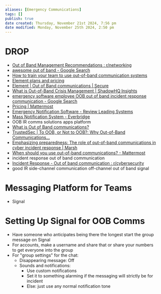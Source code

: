 ```yaml
---
aliases: [Emergency Communications]
tags: []
publish: true
date created: Thursday, November 21st 2024, 7:56 pm
date modified: Monday, November 25th 2024, 2:50 pm
---
```


# DROP

- [Out of Band Management Recommendations : r/networking](https://www.reddit.com/r/networking/comments/1df1f1s/out_of_band_management_recommendations/)
- [awesome out of band - Google Search](https://www.google.com/search?q=awesome+out+of+band)
- [How to train your team to use out-of-band communication systems](https://mattermost.com/blog/out-of-band-communication-training/)
- [Element plans and pricing](https://element.io/pricing)
- [Element | Out of Band communications | Secure](https://element.io/solutions/out-of-band-communications)
- [What is Out-of-Band Crisis Management | ShadowHQ Insights](https://www.shadowhq.io/what-is-out-of-band-crisis-management/#:~:text=Out%2Dof%2DBand%20Crisis%20Management%20is%20invaluable%20in%20various%20scenarios,the%20integrity%20of%20their%20strategies.)
- [emergency software employee OOB out of band incident response communication - Google Search](https://www.google.com/search?q=emergency+software+employee+OOB+out+of+band+incident+response+communication)
- [Pricing | Mattermost](https://mattermost.com/pricing/)
- [Emergency Notification Software - Review Leading Systems](https://www.capterra.com/sem-compare/emergency-notification-software/)
- [Mass Notification System - Everbridge](https://www.everbridge.com/products/mass-notification-and-incident-communications/)
- OOB IR comms solutions apps platform
- [What is Out of Band communications?](https://element.io/blog/what-is-out-of-band-communications/)
- [TrustedSec | To OOB, or Not to OOB?: Why Out-of-Band Communications…](https://trustedsec.com/blog/to-oob-or-not-to-oob-why-out-of-band-communications-are-essential-for-incident-response)
- [Emphasizing preparedness: The role of out-of-band communications in cyber incident response | Marsh](https://www.marsh.com/en/services/cyber-risk/insights/the-role-of-out-of-band-communications-in-cyber-incident-response.html)
- [When should you use out-of-band communications? - Mattermost](https://mattermost.com/blog/when-to-use-out-of-band-communications/)
- incident response out of band communication
- [Incident Response - Out of band communication : r/cybersecurity](https://www.reddit.com/r/cybersecurity/comments/10pd95b/incident_response_out_of_band_communication/)
- good IR side-channel communication off-channel out of band signal

# Messaging Platform for Teams

- Signal

# Setting Up Signal for OOB Comms

- Have someone who anticipates being there the longest start the group message on Signal
- For accounts, make a username and share that or share your numbers to get everyone into the group
- For "group settings" for the chat:
	- Disappearing message: Off
	- Sounds and notifications: 
		- Use custom notifications
		- Set it to something alarming if the messaging will strictly be for incident
		- Else: just use any normal notification tone